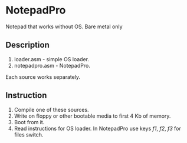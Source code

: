 # NotepadPro
Notepad that works without OS. Bare metal only

## Description
1. loader.asm - simple OS loader.
1. notepadpro.asm - NotepadPro.

Each source works separately.

## Instruction
1. Compile one of these sources.
1. Write on floppy or other bootable media to first 4 Kb of memory.
1. Boot from it.
1. Read instructions for OS loader. In NotepadPro use keys *f1*, *f2*, *f3* for files switch.

